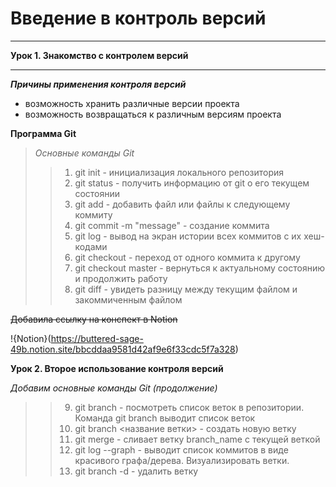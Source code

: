  

# Введение в контроль версий
---
**Урок 1. Знакомство с контролем версий**
___

***Причины применения контроля версий***
* возможность хранить различные версии проекта
* возможность возвращаться к различным версиям проекта

**Программа Git**

> *Основные команды Git*
>> 1. git init - инициализация локального репозитория
>> 2. git status - получить информацию от git о его текущем состоянии
>> 3. git add - добавить файл или файлы к следующему коммиту
>> 4. git commit -m "message" - создание коммита
>> 5. git log - вывод на экран истории всех коммитов с их хеш-кодами
>> 6. git checkout - переход от одного коммита к другому
>> 7. git checkout master - вернуться к актуальному состоянию и продолжить работу
>> 8. git diff - увидеть разницу между текущим файлом и закоммиченным файлом

~~Добавила ссылку на конспект в Notion~~

!{Notion}(https://buttered-sage-49b.notion.site/bbcddaa9581d42af9e6f33cdc5f7a328)


**Урок 2. Второе использование контроля версий**

*Добавим основные команды Git (продолжение)*

>> 9. git branch - посмотреть список веток в репозитории. Команда git branch выводит список веток
>> 10. git branch <название ветки> - создать новую ветку
>> 11. git merge - сливает ветку branch_name с текущей веткой
>> 12. git log --graph - выводит список коммитов в виде красивого графа/дерева. Визуализировать ветки.
>> 13. git branch -d - удалить ветку

 